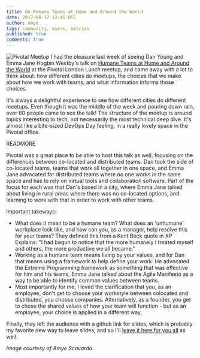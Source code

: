 ```yaml
---
title: On Humane Teams at Home and Around the World
date: 2017-08-17 12:45 UTC
author: amye
tags: community, users, metrics
published: true
comments: true
---
```


![Pivotal Meetup](blog/pivotalmeetup.JPG) I had the pleasure last week of seeing Dan Young and Emma Jane Hogbin Westby's talk on [Humane Teams at Home and Around the World](https://www.meetup.com/Pivotal-London-Talks/events/242224262/) at the Pivotal London Lunch meetup, and came away with a lot to think about: how different cities do meetups, the choices that we make about how we work with teams, and what information informs those choices.

It's always a delightful experience to see how different cities do different meetups. Even though it was the middle of the week and pouring down rain, over 60 people came to see the talk! The structure of the meetup is around topics interesting to tech, not necessarily the most technical deep dive. It's almost like a bite-sized DevOps Day feeling, in a really lovely space in the Pivotal office.

READMORE

Pivotal was a great place to be able to host this talk as well, focusing on the differences between co-located and distributed teams. Dan took the side of co-located teams, teams that work all together in one space, and Emma Jane advocated for distributed teams where no one works in the same space and has to rely on virtual tools and collaboration software. Part of the focus for each was that Dan's based in a city, where Emma Jane talked about living in rural areas where there was no co-located options, and learning to work with that in order to work with other teams.

Important takeways:

  * What does it mean to be a humane team? What does an 'unhumane' workplace look like, and how can you, as a manager, help resolve this for your teams? They defined this from a Kent Beck quote in XP Explains: "I had begun to notice that the more humanely I treated myself and others, the more productive we all became."
  * Working as a humane team means living by your values, and for Dan that means using a framework to help define your work. He advocated the Extreme Programming framework as something that was effective for him and his teams, Emma Jane talked about the Agile Manifesto as a way to be able to identify common values between teams.
  * Most importantly for me, I loved the clarification that you, as an employee, don't get to choose your workstyle between colocated and distributed, you choose companies. Alternatively, as a founder, you get to chose the shared values of how your team will function - but as an employee, your choice is applied in a different way.

Finally, they left the audience with a github link for slides, which is probably my favorite new way to leave slides, and so I'll [leave it here for you all](https://github.com/emmajane/humane-teams) as well.

*Image courtesy of Amye Scavarda.*
